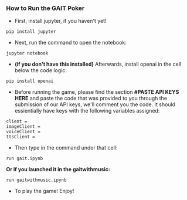 ### How to Run the GAIT Poker

- First, install jupyter, if you haven't yet!
```
pip install jupyter
```
- Next, run the command to open the notebook:
```
jupyter notebook
```

- **(if you don't have this installed)** Afterwards, install openai in the cell below the code logic:
```
pip install openai
```

- Before running the game, please find the section **#PASTE API KEYS HERE** and paste the code that was provided to you through the submission of our API keys, we'll comment you the code. It should essientially have keys with the following variables assigned:
```
client =
imageClient =
voiceClient =
ttsClient =
```

- Then type in the command under that cell:
```
run gait.ipynb
```

**Or if you launched it in the gaitwithmusic:**

```
run gaitwithmusic.ipynb
```

- To play the game! Enjoy!

